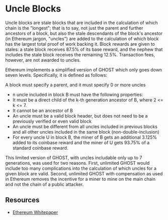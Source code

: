 # Uncle Blocks

Uncle blocks are stale blocks that are included in the calculation of which chain is the "longest"; that is to say, not just the parent and further ancestors of a block, but also the stale descendants of the block's ancestor \(in Ethereum jargon, "uncles"\) are added to the calculation of which block has the largest total proof of work backing it. Block rewards are given to stales: a stale block receives 87.5% of its base reward, and the nephew that includes the stale block receives the remaining 12.5%. Transaction fees, however, are not awarded to uncles.

Ethereum implements a simplified version of GHOST which only goes down seven levels. Specifically, it is defined as follows:

A block must specify a parent, and it must specify 0 or more uncles

* n uncle included in block B must have the following properties:
* It must be a direct child of the k-th generation ancestor of B, where 2 &lt;= k &lt;= 7.
* It cannot be an ancestor of B
* An uncle must be a valid block header, but does not need to be a previously verified or even valid block
* An uncle must be different from all uncles included in previous blocks and all other uncles included in the same block \(non-double-inclusion\)
* For every uncle U in block B, the miner of B gets an additional 3.125% added to its coinbase reward and the miner of U gets 93.75% of a standard coinbase reward.

This limited version of GHOST, with uncles includable only up to 7 generations, was used for two reasons. First, unlimited GHOST would include too many complications into the calculation of which uncles for a given block are valid. Second, unlimited GHOST with compensation as used in Ethereum removes the incentive for a miner to mine on the main chain and not the chain of a public attacker.

## Resources
* [Ethereum Whitepaper](https://github.com/ethereum/wiki/wiki/White-Paper)

